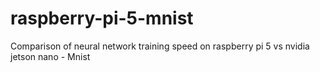 # raspberry-pi-5-mnist
Comparison of neural network training speed on raspberry pi 5 vs nvidia jetson nano - Mnist 
